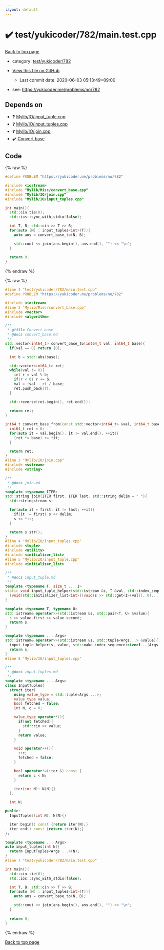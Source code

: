 ```yaml
---
layout: default
---
```


<!-- mathjax config similar to math.stackexchange -->
<script type="text/javascript" async
  src="https://cdnjs.cloudflare.com/ajax/libs/mathjax/2.7.5/MathJax.js?config=TeX-MML-AM_CHTML">
</script>
<script type="text/x-mathjax-config">
  MathJax.Hub.Config({
    TeX: { equationNumbers: { autoNumber: "AMS" }},
    tex2jax: {
      inlineMath: [ ['$','$'] ],
      processEscapes: true
    },
    "HTML-CSS": { matchFontHeight: false },
    displayAlign: "left",
    displayIndent: "2em"
  });
</script>

<script type="text/javascript" src="https://cdnjs.cloudflare.com/ajax/libs/jquery/3.4.1/jquery.min.js"></script>
<script src="https://cdn.jsdelivr.net/npm/jquery-balloon-js@1.1.2/jquery.balloon.min.js" integrity="sha256-ZEYs9VrgAeNuPvs15E39OsyOJaIkXEEt10fzxJ20+2I=" crossorigin="anonymous"></script>
<script type="text/javascript" src="../../../../assets/js/copy-button.js"></script>
<link rel="stylesheet" href="../../../../assets/css/copy-button.css" />


# :heavy_check_mark: test/yukicoder/782/main.test.cpp

<a href="../../../../index.html">Back to top page</a>

* category: <a href="../../../../index.html#69b51e2d143bc3bccb43628882e5cf09">test/yukicoder/782</a>
* <a href="{{ site.github.repository_url }}/blob/master/test/yukicoder/782/main.test.cpp">View this file on GitHub</a>
    - Last commit date: 2020-06-03 05:13:49+09:00


* see: <a href="https://yukicoder.me/problems/no/782">https://yukicoder.me/problems/no/782</a>


## Depends on

* :question: <a href="../../../../library/Mylib/IO/input_tuple.cpp.html">Mylib/IO/input_tuple.cpp</a>
* :question: <a href="../../../../library/Mylib/IO/input_tuples.cpp.html">Mylib/IO/input_tuples.cpp</a>
* :question: <a href="../../../../library/Mylib/IO/join.cpp.html">Mylib/IO/join.cpp</a>
* :heavy_check_mark: <a href="../../../../library/Mylib/Misc/convert_base.cpp.html">Convert base</a>


## Code

<a id="unbundled"></a>
{% raw %}
```cpp
#define PROBLEM "https://yukicoder.me/problems/no/782"

#include <iostream>
#include "Mylib/Misc/convert_base.cpp"
#include "Mylib/IO/join.cpp"
#include "Mylib/IO/input_tuples.cpp"

int main(){
  std::cin.tie(0);
  std::ios::sync_with_stdio(false);

  int T, B; std::cin >> T >> B;
  for(auto [N] : input_tuples<int>(T)){
    auto ans = convert_base_to(N, B);

    std::cout << join(ans.begin(), ans.end(), "") << "\n";
  }
  
  return 0;
}

```
{% endraw %}

<a id="bundled"></a>
{% raw %}
```cpp
#line 1 "test/yukicoder/782/main.test.cpp"
#define PROBLEM "https://yukicoder.me/problems/no/782"

#include <iostream>
#line 2 "Mylib/Misc/convert_base.cpp"
#include <vector>
#include <algorithm>

/**
 * @title Convert base
 * @docs convert_base.md
 */
std::vector<int64_t> convert_base_to(int64_t val, int64_t base){
  if(val == 0) return {0};

  int b = std::abs(base);

  std::vector<int64_t> ret;
  while(val != 0){
    int r = val % b;
    if(r < 0) r += b;
    val = (val - r) / base;
    ret.push_back(r);
  }

  std::reverse(ret.begin(), ret.end());
  
  return ret;
}

int64_t convert_base_from(const std::vector<int64_t> &val, int64_t base){
  int64_t ret = 0;
  for(auto it = val.begin(); it != val.end(); ++it){
    (ret *= base) += *it;
  }

  return ret;
}
#line 3 "Mylib/IO/join.cpp"
#include <sstream>
#include <string>

/**
 * @docs join.md
 */
template <typename ITER>
std::string join(ITER first, ITER last, std::string delim = " "){
  std::stringstream s;

  for(auto it = first; it != last; ++it){
    if(it != first) s << delim;
    s << *it;
  }

  return s.str();
}
#line 4 "Mylib/IO/input_tuples.cpp"
#include <tuple>
#include <utility>
#include <initializer_list>
#line 5 "Mylib/IO/input_tuple.cpp"
#include <initializer_list>

/**
 * @docs input_tuple.md
 */
template <typename T, size_t ... I>
static void input_tuple_helper(std::istream &s, T &val, std::index_sequence<I...>){
  (void)std::initializer_list<int>{(void(s >> std::get<I>(val)), 0)...};
}

template <typename T, typename U>
std::istream& operator>>(std::istream &s, std::pair<T, U> &value){
  s >> value.first >> value.second;
  return s;
}

template <typename ... Args>
std::istream& operator>>(std::istream &s, std::tuple<Args...> &value){
  input_tuple_helper(s, value, std::make_index_sequence<sizeof...(Args)>());
  return s;
}
#line 8 "Mylib/IO/input_tuples.cpp"

/**
 * @docs input_tuples.md
 */
template <typename ... Args>
class InputTuples{
  struct iter{
    using value_type = std::tuple<Args ...>;
    value_type value;
    bool fetched = false;
    int N, c = 0;

    value_type operator*(){
      if(not fetched){
        std::cin >> value;
      }
      return value;
    }

    void operator++(){
      ++c;
      fetched = false;
    }

    bool operator!=(iter &) const {
      return c < N;
    }

    iter(int N): N(N){}
  };

  int N;

public:
  InputTuples(int N): N(N){}

  iter begin() const {return iter(N);}
  iter end() const {return iter(N);}
};

template <typename ... Args>
auto input_tuples(int N){
  return InputTuples<Args ...>(N);
}
#line 7 "test/yukicoder/782/main.test.cpp"

int main(){
  std::cin.tie(0);
  std::ios::sync_with_stdio(false);

  int T, B; std::cin >> T >> B;
  for(auto [N] : input_tuples<int>(T)){
    auto ans = convert_base_to(N, B);

    std::cout << join(ans.begin(), ans.end(), "") << "\n";
  }
  
  return 0;
}

```
{% endraw %}

<a href="../../../../index.html">Back to top page</a>

